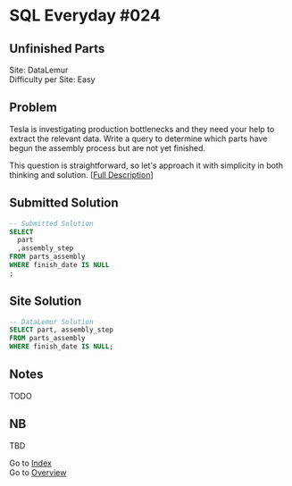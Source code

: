 # SQL Everyday \#024

## Unfinished Parts

Site: DataLemur\
Difficulty per Site: Easy

## Problem

Tesla is investigating production bottlenecks and they need your help to extract the relevant data. Write a query to determine which parts have begun the assembly process but are not yet finished.

This question is straightforward, so let's approach it with simplicity in both thinking and solution. [[Full Description](https://datalemur.com/questions/tesla-unfinished-parts)]

## Submitted Solution

```sql
-- Submitted Solution
SELECT
  part 
  ,assembly_step
FROM parts_assembly
WHERE finish_date IS NULL
;
```

## Site Solution

```sql
-- DataLemur Solution 
SELECT part, assembly_step
FROM parts_assembly
WHERE finish_date IS NULL;
```

## Notes

TODO

## NB

TBD

Go to [Index](../?tab=readme-ov-file#index)\
Go to [Overview](../?tab=readme-ov-file)
